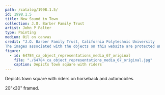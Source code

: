 ```yaml
---
path: /catalog/1998.1.5/
id: 1998.1.5
title: New Sound in Town
collection: J.O. Barber Family Trust
artist: John P Falter
type: Painting
medium: Oil on canvas
credit: "J.O. Barber Family Trust, California Polytechnic University
The images associated with the objects on this website are protected under United States copyright laws. We are pleased to share these materials as an educational resource for the public for non-commercial, educational and personal use only, or for fair use as defined by law."
figure:
  - id: 64784_ca_object_representations_media_67_original
    file: "./64784_ca_object_representations_media_67_original.jpg"
    caption: Depicts town square with riders 
---
```

Depicts town square with riders on horseback and automobiles. 

20"x30"
framed.
